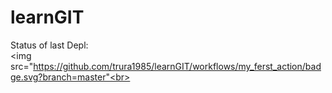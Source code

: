 # learnGIT

Status of last Depl:<br>
<img src="https://github.com/trura1985/learnGIT/workflows/my_ferst_action/badge.svg?branch=master"<br>
